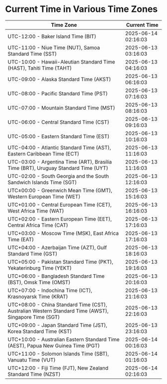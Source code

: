 # Current Time in Various Time Zones

| Time Zone | Current Time |
|-----------|--------------|
| UTC-12:00 - Baker Island Time (BIT) | 2025-06-14 02:16:03 |
| UTC-11:00 - Niue Time (NUT), Samoa Standard Time (SST) | 2025-06-13 03:16:03 |
| UTC-10:00 - Hawaii-Aleutian Standard Time (HAST), Tahiti Time (TAHT) | 2025-06-13 04:16:03 |
| UTC-09:00 - Alaska Standard Time (AKST) | 2025-06-13 06:16:03 |
| UTC-08:00 - Pacific Standard Time (PST) | 2025-06-13 07:16:03 |
| UTC-07:00 - Mountain Standard Time (MST) | 2025-06-13 08:16:03 |
| UTC-06:00 - Central Standard Time (CST) | 2025-06-13 09:16:03 |
| UTC-05:00 - Eastern Standard Time (EST) | 2025-06-13 10:16:03 |
| UTC-04:00 - Atlantic Standard Time (AST), Eastern Caribbean Time (ECT) | 2025-06-13 11:16:03 |
| UTC-03:00 - Argentina Time (ART), Brasília Time (BRT), Uruguay Standard Time (UYT) | 2025-06-13 11:16:03 |
| UTC-02:00 - South Georgia and the South Sandwich Islands Time (SGT) | 2025-06-13 12:16:03 |
| UTC±00:00 - Greenwich Mean Time (GMT), Western European Time (WET) | 2025-06-13 15:16:03 |
| UTC+01:00 - Central European Time (CET), West Africa Time (WAT) | 2025-06-13 16:16:03 |
| UTC+02:00 - Eastern European Time (EET), Central Africa Time (CAT) | 2025-06-13 17:16:03 |
| UTC+03:00 - Moscow Time (MSK), East Africa Time (EAT) | 2025-06-13 17:16:03 |
| UTC+04:00 - Azerbaijan Time (AZT), Gulf Standard Time (GST) | 2025-06-13 18:16:03 |
| UTC+05:00 - Pakistan Standard Time (PKT), Yekaterinburg Time (YEKT) | 2025-06-13 19:16:03 |
| UTC+06:00 - Bangladesh Standard Time (BST), Omsk Time (OMST) | 2025-06-13 20:16:03 |
| UTC+07:00 - Indochina Time (ICT), Krasnoyarsk Time (KRAT) | 2025-06-13 21:16:03 |
| UTC+08:00 - China Standard Time (CST), Australian Western Standard Time (AWST), Singapore Time (SGT) | 2025-06-13 22:16:03 |
| UTC+09:00 - Japan Standard Time (JST), Korea Standard Time (KST) | 2025-06-13 23:16:03 |
| UTC+10:00 - Australian Eastern Standard Time (AEST), Papua New Guinea Time (PGT) | 2025-06-14 00:16:03 |
| UTC+11:00 - Solomon Islands Time (SBT), Vanuatu Time (VUT) | 2025-06-14 01:16:03 |
| UTC+12:00 - Fiji Time (FJT), New Zealand Standard Time (NZST) | 2025-06-14 02:16:03 |
